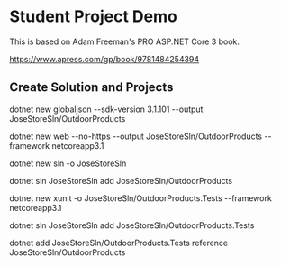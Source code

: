 # Student Project Demo
This is based on Adam Freeman's PRO ASP.NET Core 3 book.

https://www.apress.com/gp/book/9781484254394

## Create Solution and Projects

  dotnet new globaljson --sdk-version 3.1.101 --output JoseStoreSln/OutdoorProducts
  
  dotnet new web --no-https --output JoseStoreSln/OutdoorProducts --framework netcoreapp3.1
  
  dotnet new sln -o JoseStoreSln
  
  dotnet sln JoseStoreSln add JoseStoreSln/OutdoorProducts 
  
  dotnet new xunit -o JoseStoreSln/OutdoorProducts.Tests --framework netcoreapp3.1
  
  dotnet sln JoseStoreSln add JoseStoreSln/OutdoorProducts.Tests 
  
  dotnet add JoseStoreSln/OutdoorProducts.Tests reference JoseStoreSln/OutdoorProducts 
  
